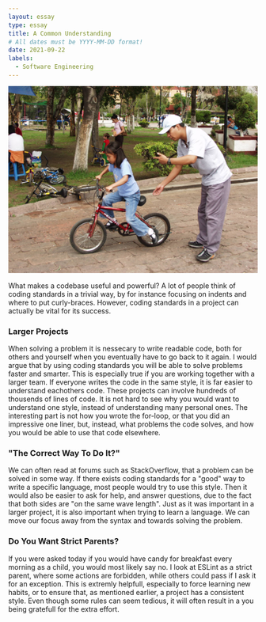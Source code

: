 ```yaml
---
layout: essay
type: essay
title: A Common Understanding
# All dates must be YYYY-MM-DD format!
date: 2021-09-22
labels:
  - Software Engineering
---
```


<img class="ui medium right floated rounded image" src="../images/people-2-1562290.jpg">

What makes a codebase useful and powerful? A lot of people think of coding standards in a trivial way, by for instance focusing on indents and where to put curly-braces. However, coding standards in a project can actually be vital for its success. 

### Larger Projects
When solving a problem it is nessecary to write readable code, both for others and yourself when you eventually have to go back to it again. I would argue that by using coding standards you will be able to solve problems faster and smarter. This is especially true if you are working together with a larger team. If everyone writes the code in the same style, it is far easier to understand eachothers code. These projects can involve hundreds of thousends of lines of code. It is not hard to see why you would want to understand one style, instead of understanding many personal ones. The interesting part is not how you wrote the for-loop, or that you did an impressive one liner, but, instead, what problems the code solves, and how you would be able to use that code elsewhere.   

### "The Correct Way To Do It?"
We can often read at forums such as StackOverflow, that a problem can be solved in some way. If there exists coding standards for a "good" way to write a specific language, most people would try to use this style. Then it would also be easier to ask for help, and answer questions, due to the fact that both sides are "on the same wave length". Just as it was important in a larger project, it is also important when trying to learn a language. We can move our focus away from the syntax and towards solving the problem. 

### Do You Want Strict Parents?
If you were asked today if you would have candy for breakfast every morning as a child, you would most likely say no. I look at ESLint as a strict parent, where some actions are forbidden, while others could pass if I ask it for an exception. This is extremly helpfull, especially to force learning new habits, or to ensure that, as mentioned earlier, a project has a consistent style. Even though some rules can seem tedious, it will often result in a you being gratefull for the extra effort.  
